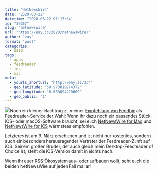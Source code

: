 ```yaml
---
title: "NetNewsWire"
date: "2020-03-22"
datetime: "2020-03-22 01:15:04"
id: "36307"
slug: "netnewswire"
url: "https://eay.cc/2020/netnewswire/"
author: "eay"
format: "post"
categories:
  - 0815
tags:
  - apps
  - feedreader
  - ios
  - mac
meta:
  - yourls_shorturl: "http://eay.li/3d4"
  - geo_latitude: "50.973819974372"
  - geo_longitude: "6.683094720609"
  - geo_public: "1"
---
```


![](https://eay.cc/uploads/2020/netnewswire.png)Noch ein kleiner Nachtrag zu meiner [Empfehlung von Feedbin](https://eay.cc/2020/feedbin/) als Feedreader-Service der Wahl: Wenn ihr dazu noch ein passendes Stück iOS- oder macOS-Software braucht, sei euch [NetNewsWire for Mac](https://ranchero.com/netnewswire/) und [NetNewsWire for iOS](https://apps.apple.com/us/app/netnewswire-rss-reader/id1480640210) wärmstens empfohlen.

Letzteres ist am 9. März erschienen und ist nicht nur kostenlos, sondern auch ein besonders herausragender Vertreter der Feedreader-Zunft auf iOS. Seinem großen Bruder, der auch gleich mein Desktop-Feedreader of Choice ist, steht die iOS-Version damit in nichts nach.

Wenn ihr euer RSS-Ökosystem aus- oder aufbauen wollt, seht euch die beiden NetNewsWire auf jeden Fall mal an!
